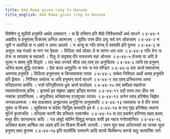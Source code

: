 ```yaml
---
title: 044 Rama gives ring to Hanuma
title_english: 044 Rama gives ring to Hanuma

---
```

<div class="audioEmbed"  caption="श्रीराम-हरिसीताराममूर्ति-घनपाठिभ्यां वचनम्" src="https://archive.org/download/Ramayana-recitation-Sriram-harisItArAmamUrti-Ghanapaati-v2/Kanda_4/Kanda_4_KSK-044-Hanumathe_Ramena_Mudrikaa_Pradanam.mp3"></div>
विशेषेण तु सुग्रीवो हनूमति अर्थम् उक्तवान् ।  
स हि तस्मिन् हरि श्रेष्ठे निश्चितार्थो अर्थ साधने ॥ ४-४४-१  
अब्रवीत् च हनूमंतम् विक्रंतम् अनिल आत्मजम् ।  
सुग्रीवः परम प्रीतः प्रभुः सर्व वन ओकसाम् ॥ ४-४४-२  
न भूमौ न अंतरिक्षे वा न अंबरे न अमर आलये ।  
न अप्सु वा गति संगम् ते पश्यामि हरि पुम्गव ॥ ४-४४-३  
स असुराः सह गंधर्वाः स नाग नर देवताः ।  
विदिताः सर्व लोकाः ते स सागर धरा धराः ॥ ४-४४-४  
गतिः वेगः च तेजः च लाघवम् च महाकपे ।  
पितुः ते सदृशम् वीर मारुतस्य महा ओजसः ॥ ४-४४-५  
तेजसा वा अपि ते भूतम् न समम् भुवि विद्यते ।  
तत् यथा लभ्यते सीता तत् त्वम् एव अनुचिंतय ॥ ४-४४-६  
त्वयि एव हनुमन् अस्ति बलम् बुद्धिः पराक्रमः ।  
देश काल अनुवृत्तिः च नयः च नय पण्डित ॥ ४-४४-७  
ततः कार्य समासंगम् अवगम्य हनूमति ।  
विदित्वा हनुमन्तम् च चिन्तयामास राघवः ॥ ४-४४-८  
सर्वथा निश्चित अर्थो अयम् हनूमति हरि ईश्वरः ।  
निश्चित अर्थतरः च अपि हनूमान् कार्य साधने ॥ ४-४४-९  
तत् एवम् प्रस्थितस्य अस्य परिज्ञातस्य कर्मभिः ।  
भर्त्रा परिगृहीतस्य ध्रुवः कार्य फलोदयः ॥ ४-४४-१०  
तम् समीक्ष्य महातेजा व्यवसायोत्तरम् हरिम् ।  
कृतार्थ इव संहृष्टः प्रहृष्ट इन्द्रिय मानसः ॥ ४-४४-११  
ददौ तस्य ततः प्रीतः स्व नामांक उपशोभितम् ।  
अंगुलीयम् अभिज्ञानम् राजपुत्र्याः परंतपः ॥ ४-४४-१२  
अनेन त्वाम् हरिश्रेष्ठ चिह्नेन जनकाअत्मजा ।  
मत् सकाशात् अनुप्राप्तम् अनुद्विग्ना अनुपश्यति ॥ ४-४४-१३  
व्यवसायः च ते वीर सत्त्व युक्तः च विक्रमः ।  
सुग्रीवस्य च संदेशः सिद्धिम् कथयति इव मे ॥ ४-४४-१४  
स तत् गृह्य हरिश्रेष्ठः स्थाप्य मूर्ध्नि कृतांजलिः ।  
वन्दित्वा चरणौ चैव प्रस्थितः प्लवगर्षभः ॥ ४-४४-१५  
स तत् प्रकर्षन् हरिणाम् महत् बलम्  
बभूव वीरः पवनात्मजः कपिः ।  
गत अंबुदे व्योम्नि विशुद्ध मण्डलः  
शशी इव नक्षत्र गणोपशोभितः ॥ ४-४४-१६  
अतिबल बलम् आश्रितः तव अहम्  
हरि वर विक्रम विक्रमैः अनल्पैः ।  
पवन सुत यथा अधिगम्यते सा  
जनक सुता हनुमन् तथा कुरुष्व ॥ ४-४४-१७  
इति वाल्मीकि रामायणे आदि काव्ये किष्किन्ध काण्डे चतुः चत्वारिंशः सर्गः